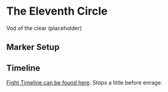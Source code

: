 # The Eleventh Circle
Vod of the clear (placeholder)

## Marker Setup

## Timeline
[Fight Timeline can be found here](https://ff14.toolboxgaming.space/timeline?id=17398638745861). Stops a little before enrage.